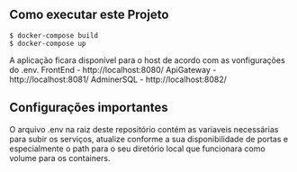 ## Como executar este Projeto 
    $ docker-compose build
    $ docker-compose up 
 A aplicação ficara disponível para o host de acordo com as vonfigurações do .env.
 FrontEnd - http://localhost:8080/
 ApiGateway - http://localhost:8081/
 AdminerSQL - http://localhost:8082/

 ## Configurações importantes
O arquivo .env na raiz deste repositório contém as variaveis necessárias para subir os serviços, atualize conforme a sua disponibilidade de portas e especialmente o path para o seu diretório local que funcionara como volume para os containers.

